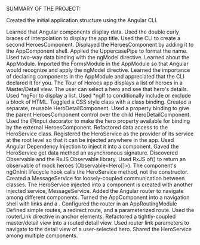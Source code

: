 SUMMARY OF THE PROJECT:

Created the initial application structure using the Angular CLI.

Learned that Angular components display data.
Used the double curly braces of interpolation to display the app title.
Used the CLI to create a second HeroesComponent.
Displayed the HeroesComponent by adding it to the AppComponent shell.
Applied the UppercasePipe to format the name.
Used two-way data binding with the ngModel directive.
Learned about the AppModule.
Imported the FormsModule in the AppModule so that Angular would recognize and apply the ngModel directive.
Learned the importance of declaring components in the AppModule and appreciated that the CLI declared it for you.
The Tour of Heroes app displays a list of heroes in a Master/Detail view.
The user can select a hero and see that hero's details.
Used *ngFor to display a list.
Used *ngIf to conditionally include or exclude a block of HTML.
Toggled a CSS style class with a class binding.
Created a separate, reusable HeroDetailComponent.
Used a property binding to give the parent HeroesComponent control over the child HeroDetailComponent.
Used the @Input decorator to make the hero property available for binding by the external HeroesComponent.
Refactored data access to the HeroService class.
Registered the HeroService as the provider of its service at the root level so that it can be injected anywhere in the app.
Used Angular Dependency Injection to inject it into a component.
Gaved the HeroService get data method an asynchronous signature.
Discovered Observable and the RxJS Observable library.
Used RxJS of() to return an observable of mock heroes (Observable<Hero[]>).
The component's ngOnInit lifecycle hook calls the HeroService method, not the constructor.
Created a MessageService for loosely-coupled communication between classes.
The HeroService injected into a component is created with another injected service, MessageService.
Added the Angular router to navigate among different components.
Turned the AppComponent into a navigation shell with <a> links and a <router-outlet>.
Configured the router in an AppRoutingModule
Defined simple routes, a redirect route, and a parameterized route.
Used the routerLink directive in anchor elements.
Refactored a tightly-coupled master/detail view into a routed detail view.
Used router link parameters to navigate to the detail view of a user-selected hero.
Shared the HeroService among multiple components.
